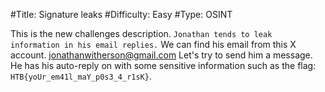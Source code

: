 #Title: Signature leaks
#Difficulty: Easy
#Type: OSINT

This is the new challenges description. `Jonathan tends to leak information in his email replies.` We can find his email from this X account. jonathanwitherson@gmail.com
Let's try to send him a message. He has his auto-reply on with some sensitive information such as the flag: `HTB{yoUr_em41l_maY_p0s3_4_r1sK}`.

